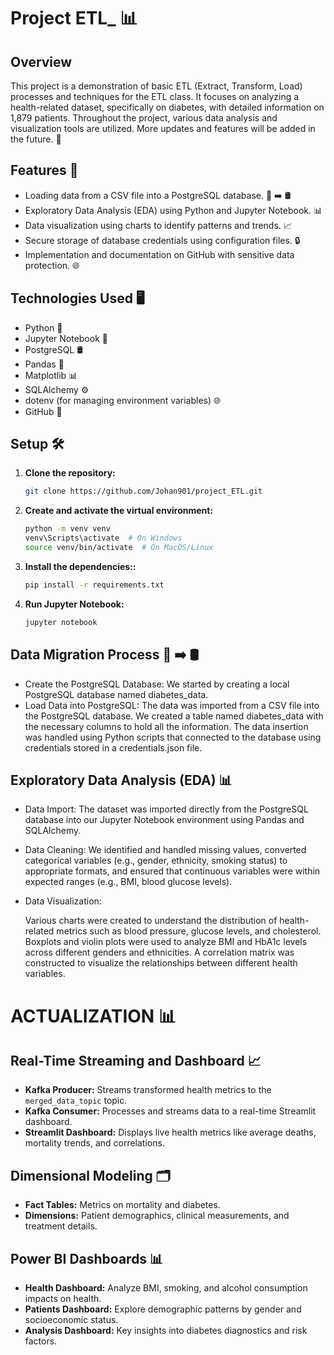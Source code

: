 # Project ETL_ 📊

## Overview
This project is a demonstration of basic ETL (Extract, Transform, Load) processes and techniques for the ETL class. It focuses on analyzing a health-related dataset, specifically on diabetes, with detailed information on 1,879 patients. Throughout the project, various data analysis and visualization tools are utilized. More updates and features will be added in the future. 🚀



## Features 🌟
- Loading data from a CSV file into a PostgreSQL database. 📂 ➡️ 🛢️
- Exploratory Data Analysis (EDA) using Python and Jupyter Notebook. 📊
- Data visualization using charts to identify patterns and trends. 📈
- Secure storage of database credentials using configuration files. 🔒
- Implementation and documentation on GitHub with sensitive data protection. 🌐

## Technologies Used 🖥️
- Python 🐍
- Jupyter Notebook 📓
- PostgreSQL 🛢️
- Pandas 🐼
- Matplotlib 📊
- SQLAlchemy ⚙️
- dotenv (for managing environment variables) 🌐
- GitHub 🐙

## Setup 🛠️
1. **Clone the repository:**
   ```sh
   git clone https://github.com/Johan901/project_ETL.git

2. **Create and activate the virtual environment:**
    ```sh
    python -m venv venv
    venv\Scripts\activate  # On Windows
    source venv/bin/activate  # On MacOS/Linux

3. **Install the dependencies::**
    ```sh
    pip install -r requirements.txt

4. **Run Jupyter Notebook:**
    ```sh
    jupyter notebook


## Data Migration Process 📂 ➡️ 🛢️

- Create the PostgreSQL Database: We started by creating a local PostgreSQL database named diabetes_data.
- Load Data into PostgreSQL:
    The data was imported from a CSV file into the PostgreSQL database.
    We created a table named diabetes_data with the necessary columns to hold all the information.
    The data insertion was handled using Python scripts that connected to the database using credentials stored in a credentials.json file.

## Exploratory Data Analysis (EDA) 📊

- Data Import: The dataset was imported directly from the PostgreSQL database into our Jupyter Notebook environment using Pandas and SQLAlchemy.

- Data Cleaning: We identified and handled missing values, converted categorical variables (e.g., gender, ethnicity, smoking status) to appropriate formats, and ensured that continuous variables were within expected ranges (e.g., BMI, blood glucose levels).

- Data Visualization:

    Various charts were created to understand the distribution of health-related metrics such as blood pressure, glucose levels, and cholesterol.
    Boxplots and violin plots were used to analyze BMI and HbA1c levels across different genders and ethnicities.
    A correlation matrix was constructed to visualize the relationships between different health variables.




<h1>ACTUALIZATION 📊</h1>

<h2>Real-Time Streaming and Dashboard 📈</h2>
<ul>
    <li><strong>Kafka Producer:</strong> Streams transformed health metrics to the <code>merged_data_topic</code> topic.</li>
    <li><strong>Kafka Consumer:</strong> Processes and streams data to a real-time Streamlit dashboard.</li>
    <li><strong>Streamlit Dashboard:</strong> Displays live health metrics like average deaths, mortality trends, and correlations.</li>
</ul>

<h2>Dimensional Modeling 🗂️</h2>
<ul>
    <li><strong>Fact Tables:</strong> Metrics on mortality and diabetes.</li>
    <li><strong>Dimensions:</strong> Patient demographics, clinical measurements, and treatment details.</li>
</ul>

<h2>Power BI Dashboards 📊</h2>
<ul>
    <li><strong>Health Dashboard:</strong> Analyze BMI, smoking, and alcohol consumption impacts on health.</li>
    <li><strong>Patients Dashboard:</strong> Explore demographic patterns by gender and socioeconomic status.</li>
    <li><strong>Analysis Dashboard:</strong> Key insights into diabetes diagnostics and risk factors.</li>
</ul>


